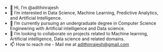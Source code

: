 - 👋 Hi, I’m @adithinrajesh
- 👀 I’m interested in Data Science, Machine Learning, Predictive Analytics, and Artificial Intelligence.
- 🌱 I’m currently pursuing an undergraduate degree in Computer Science Engineering with Artificial intelligence and Data science.
- 💞️ I’m looking to collaborate on projects related to Machine learning, Artificial intelligence, Data science and related domains.
- 📫 How to reach me - Mail me at adithinrajesh@gmail.com

<!---
adithinrajesh/adithinrajesh is a ✨ special ✨ repository because its `README.md` (this file) appears on your GitHub profile.
You can click the Preview link to take a look at your changes.
--->
